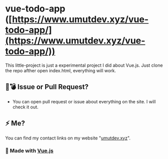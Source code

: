 # vue-todo-app ([https://www.umutdev.xyz/vue-todo-app/](https://www.umutdev.xyz/vue-todo-app/))


<p> This little-project is just a experimental project I did about Vue.js. Just clone the repo afther open index.html, everything will work. </p>

## 💢💣 Issue or Pull Request?

- You can open pull request or issue about everything on the site. I will check it out.

## ⚡ Me?

You can find my contact links on my website "[umutdev.xyz](https://umutdev.xyz)".


### 🔬 Made with [Vue.js](https://github.com/vuejs/vue)
